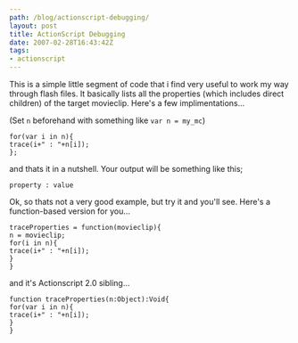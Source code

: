 ```yaml
---
path: /blog/actionscript-debugging/
layout: post
title: ActionScript Debugging
date: 2007-02-28T16:43:42Z
tags:
- actionscript
---
```


This is a simple little segment of code that i find very useful to work my way through flash files. It basically lists all the properties (which includes direct children) of the target movieclip. Here's a few implimentations...

(Set `n` beforehand with something like `var n = my_mc`)

    for(var i in n){
    trace(i+" : "+n[i]);
    };

and thats it in a nutshell. Your output will be something like this;

    property : value

Ok, so thats not a very good example, but try it and you'll see.
Here's a function-based version for you...

    traceProperties = function(movieclip){
    n = movieclip;
    for(i in n){
    trace(i+" : "+n[i]);
    }
    }

and it's Actionscript 2.0 sibling...

    function traceProperties(n:Object):Void{
    for(var i in n){
    trace(i+" : "+n[i]);
    }
    }